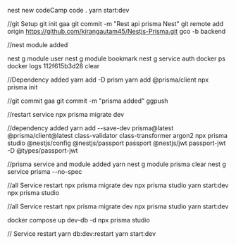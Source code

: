 nest new codeCamp
code .
yarn start:dev

//git Setup
git init
gaa
git commit -m "Rest api prisma Nest"
git remote add origin https://github.com/kirangautam45/Nestjs-Prisma.git
gco -b backend

//nest module added

nest g module user
nest g module bookmark
nest g service auth
docker ps
docker logs 112f615b3d28
clear

//Dependency added
yarn add -D prism
yarn add @prisma/client
npx prisma init

//git commit
gaa
git commit -m "prisma added"
ggpush

//restart service
npx prisma migrate dev

//dependency added
yarn add --save-dev prisma@latest @prisma/client@latest class-validator class-transformer argon2
npx prisma studio @nestjs/config @nestjs/passport passport @nestjs/jwt passport-jwt -D @types/passport-jwt

//prisma service and module added
yarn
nest g module prisma
clear
nest g service prisma --no-spec

//all Service restart
npx prisma migrate dev
npx prisma studio
yarn start:dev
npx prisma studio

//all Service restart
npx prisma migrate dev
npx prisma studio
yarn start:dev

docker compose up dev-db -d
npx prisma studio

// Service restart
yarn db:dev:restart
yarn start:dev

